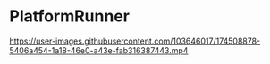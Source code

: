 # PlatformRunner


https://user-images.githubusercontent.com/103646017/174508878-5406a454-1a18-46e0-a43e-fab316387443.mp4

